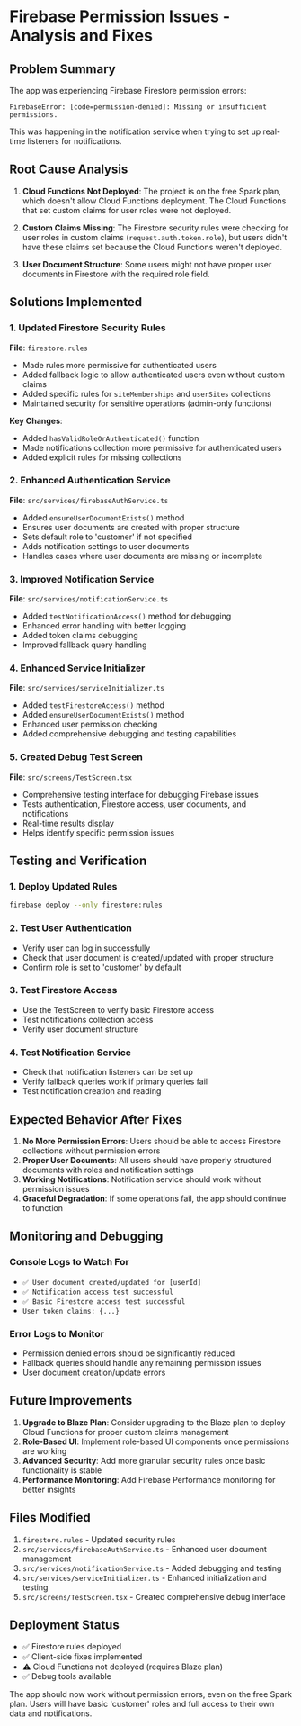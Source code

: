 # Firebase Permission Issues - Analysis and Fixes

## Problem Summary

The app was experiencing Firebase Firestore permission errors:
```
FirebaseError: [code=permission-denied]: Missing or insufficient permissions.
```

This was happening in the notification service when trying to set up real-time listeners for notifications.

## Root Cause Analysis

1. **Cloud Functions Not Deployed**: The project is on the free Spark plan, which doesn't allow Cloud Functions deployment. The Cloud Functions that set custom claims for user roles were not deployed.

2. **Custom Claims Missing**: The Firestore security rules were checking for user roles in custom claims (`request.auth.token.role`), but users didn't have these claims set because the Cloud Functions weren't deployed.

3. **User Document Structure**: Some users might not have proper user documents in Firestore with the required role field.

## Solutions Implemented

### 1. Updated Firestore Security Rules

**File**: `firestore.rules`

- Made rules more permissive for authenticated users
- Added fallback logic to allow authenticated users even without custom claims
- Added specific rules for `siteMemberships` and `userSites` collections
- Maintained security for sensitive operations (admin-only functions)

**Key Changes**:
- Added `hasValidRoleOrAuthenticated()` function
- Made notifications collection more permissive for authenticated users
- Added explicit rules for missing collections

### 2. Enhanced Authentication Service

**File**: `src/services/firebaseAuthService.ts`

- Added `ensureUserDocumentExists()` method
- Ensures user documents are created with proper structure
- Sets default role to 'customer' if not specified
- Adds notification settings to user documents
- Handles cases where user documents are missing or incomplete

### 3. Improved Notification Service

**File**: `src/services/notificationService.ts`

- Added `testNotificationAccess()` method for debugging
- Enhanced error handling with better logging
- Added token claims debugging
- Improved fallback query handling

### 4. Enhanced Service Initializer

**File**: `src/services/serviceInitializer.ts`

- Added `testFirestoreAccess()` method
- Added `ensureUserDocumentExists()` method
- Enhanced user permission checking
- Added comprehensive debugging and testing capabilities

### 5. Created Debug Test Screen

**File**: `src/screens/TestScreen.tsx`

- Comprehensive testing interface for debugging Firebase issues
- Tests authentication, Firestore access, user documents, and notifications
- Real-time results display
- Helps identify specific permission issues

## Testing and Verification

### 1. Deploy Updated Rules
```bash
firebase deploy --only firestore:rules
```

### 2. Test User Authentication
- Verify user can log in successfully
- Check that user document is created/updated with proper structure
- Confirm role is set to 'customer' by default

### 3. Test Firestore Access
- Use the TestScreen to verify basic Firestore access
- Test notifications collection access
- Verify user document structure

### 4. Test Notification Service
- Check that notification listeners can be set up
- Verify fallback queries work if primary queries fail
- Test notification creation and reading

## Expected Behavior After Fixes

1. **No More Permission Errors**: Users should be able to access Firestore collections without permission errors
2. **Proper User Documents**: All users should have properly structured documents with roles and notification settings
3. **Working Notifications**: Notification service should work without permission issues
4. **Graceful Degradation**: If some operations fail, the app should continue to function

## Monitoring and Debugging

### Console Logs to Watch For
- `✅ User document created/updated for [userId]`
- `✅ Notification access test successful`
- `✅ Basic Firestore access test successful`
- `User token claims: {...}`

### Error Logs to Monitor
- Permission denied errors should be significantly reduced
- Fallback queries should handle any remaining permission issues
- User document creation/update errors

## Future Improvements

1. **Upgrade to Blaze Plan**: Consider upgrading to the Blaze plan to deploy Cloud Functions for proper custom claims management
2. **Role-Based UI**: Implement role-based UI components once permissions are working
3. **Advanced Security**: Add more granular security rules once basic functionality is stable
4. **Performance Monitoring**: Add Firebase Performance monitoring for better insights

## Files Modified

1. `firestore.rules` - Updated security rules
2. `src/services/firebaseAuthService.ts` - Enhanced user document management
3. `src/services/notificationService.ts` - Added debugging and testing
4. `src/services/serviceInitializer.ts` - Enhanced initialization and testing
5. `src/screens/TestScreen.tsx` - Created comprehensive debug interface

## Deployment Status

- ✅ Firestore rules deployed
- ✅ Client-side fixes implemented
- ⚠️ Cloud Functions not deployed (requires Blaze plan)
- ✅ Debug tools available

The app should now work without permission errors, even on the free Spark plan. Users will have basic 'customer' roles and full access to their own data and notifications.
